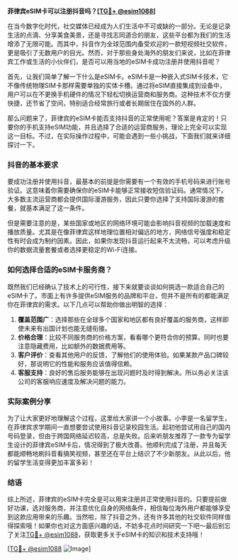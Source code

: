 **菲律宾eSIM卡可以注册抖音吗？[[TG💪+ @esim1088](https://t.me/s/esim1088)]**

在当今数字化时代，社交媒体已经成为人们生活中不可或缺的一部分。无论是记录生活的点滴、分享美食美景，还是寻找志同道合的朋友，这些平台都为我们的生活增添了无限可能。而其中，抖音作为全球范围内备受欢迎的一款短视频社交软件，更是吸引了无数用户的目光。然而，对于那些身处海外的朋友们来说，比如在菲律宾工作或生活的小伙伴们，是否可以用当地的eSIM卡成功注册并使用抖音呢？

首先，让我们简单了解一下什么是eSIM卡。eSIM卡是一种嵌入式SIM卡技术，它不像传统物理SIM卡那样需要单独的实体卡槽。通过将eSIM直接集成到设备中，用户可以在不更换手机硬件的情况下轻松切换运营商和服务商。这种技术不仅方便快捷，还节省了空间，特别适合经常旅行或者长期居住在国外的人群。

那么问题来了，菲律宾的eSIM卡能否支持抖音的正常使用呢？答案是肯定的！只要你的手机支持eSIM功能，并且选择了合适的运营商服务，理论上完全可以实现这一目标。不过，在实际操作过程中，可能会遇到一些小挑战，下面我们就来详细探讨一下。

### 抖音的基本要求

要成功注册并使用抖音，最基本的前提是你需要有一个有效的手机号码来进行账号验证。这意味着你需要确保你的eSIM卡能够正常接收短信验证码。通常情况下，大多数主流运营商都会提供国际漫游服务，因此只要你选择了支持国际漫游的套餐，就基本满足了这一条件。

但是需要注意的是，某些国家或地区的网络环境可能会影响抖音视频的加载速度和播放质量。尤其是在像菲律宾这样地理位置相对偏远的地方，网络信号强度和稳定性有时会成为制约因素。因此，如果你发现抖音运行起来不太流畅，可以考虑升级你的数据流量套餐或者选择更稳定的Wi-Fi连接。

### 如何选择合适的eSIM卡服务商？

既然我们已经确认了技术上的可行性，接下来就要谈谈如何挑选一款适合自己的eSIM卡了。市面上有许多提供eSIM服务的品牌和平台，但并不是所有的都能满足你在菲律宾的需求。以下几点可以帮助你做出明智的选择：

1. **覆盖范围广**：选择那些在全球多个国家和地区都有良好覆盖的服务商，这样即使未来有出国计划也能无缝衔接。
2. **价格合理**：比较不同服务商的价格方案，看看哪个更符合你的预算。同时也要注意隐藏费用，比如额外的数据费用等。
3. **客户评价**：查看其他用户的反馈，了解他们的使用体验。如果某款产品口碑较好，那说明它的性能和服务应该值得信赖。
4. **客服支持**：良好的售后服务能够在出现问题时及时得到解决。所以务必关注该公司的客服响应速度及解决问题的能力。

### 实际案例分享

为了让大家更好地理解这个过程，这里给大家讲一个小故事。小李是一名留学生，在菲律宾求学期间一直想要尝试使用抖音记录校园生活。起初他尝试用自己的国内号码登录，但由于跨国网络延迟较高，总是失败。后来听朋友推荐了一款专为留学生设计的菲律宾eSIM卡后，情况得到了极大改善。他顺利完成了注册，并且每天都能顺畅地刷抖音看搞笑视频，甚至还在平台上结识了不少新朋友。从此以后，他的留学生活变得更加丰富多彩！

### 结语

综上所述，菲律宾的eSIM卡完全是可以用来注册并正常使用抖音的。只要提前做好功课，选对服务商，并注意优化自身的网络条件，相信每位海外用户都能够享受到这款应用带来的乐趣。当然啦，除了抖音之外，还有许多其他的社交软件同样值得探索哦！如果你也对这方面感兴趣的话，不妨多花点时间研究一下吧～最后别忘了关注[TG💪+ @esim1088](https://t.me/s/esim1088)，获取更多关于eSIM卡的知识和技术支持哦！

[[TG💪+ @esim1088](https://t.me/s/esim1088) ![Image](https://i.postimg.cc/4NQfJmqS/Snipaste-2025-05-13-00-14-12.png)]